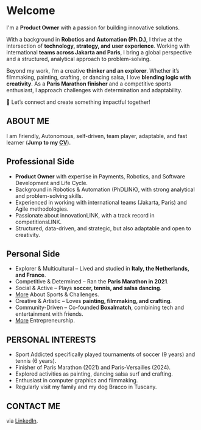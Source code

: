 # Welcome

I'm a **Product Owner** with a passion for building innovative solutions.

With a background in **Robotics and Automation (Ph.D.)**, I thrive at the intersection of **technology, strategy, and user experience**. Working with international **teams across Jakarta and Paris**, I bring a global perspective and a structured, analytical approach to problem-solving.

Beyond my work, I’m a creative **thinker and an explorer**. Whether it’s filmmaking, painting, crafting, or dancing salsa, I love **blending logic with creativity**. As a **Paris Marathon finisher** and a competitive sports enthusiast, I approach challenges with determination and adaptability.

🚀 Let’s connect and create something impactful together!

## ABOUT ME

I am Friendly, Autonomous, self-driven, team player, adaptable, and fast learner (**Jump to my [CV](https://teoka.github.io/career/CV.html)**).

## Professional Side

- **Product Owner** with expertise in Payments, Robotics, and Software Development and Life Cycle.
- Background in Robotics & Automation (PhDLINK), with strong analytical and problem-solving skills.
- Experienced in working with international teams (Jakarta, Paris) and Agile methodologies.
- Passionate about innovationLINK, with a track record in competitionsLINK.
- Structured, data-driven, and strategic, but also adaptable and open to creativity.

## Personal Side

- Explorer & Multicultural – Lived and studied in **Italy, the Netherlands, and France**.
- Competitive & Determined – Ran the **Paris Marathon in 2021**. 
- Social & Active – Plays **soccer, tennis, and salsa dancing**.
- [More](https://teoka.github.io/hobbies/sports.html) About Sports & Challenges.
- Creative & Artistic – Loves **painting, filmmaking, and crafting**.
- Community-Driven – Co-founded **Boxalmatch**, combining tech and entertainment with friends.
- [More](https://teoka.github.io/hobbies/sports.html) Entrepreneurship.

## PERSONAL INTERESTS 
 
- Sport Addicted specifically played tournaments of soccer (9 years) and tennis (6 years).
- Finisher of Paris Marathon (2021) and Paris-Versailles (2024). 
- Explored activities as painting, dancing salsa surf and crafting. 
- Enthusiast in computer graphics and filmmaking. 
- Regularly visit my family and my dog Bracco in Tuscany.

## CONTACT ME

via [LinkedIn](https://www.linkedin.com/in/matteociocca/).
